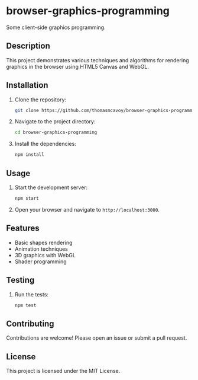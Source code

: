 # browser-graphics-programming

Some client-side graphics programming.

## Description

This project demonstrates various techniques and algorithms for rendering graphics in the browser using HTML5 Canvas and WebGL.

## Installation

1. Clone the repository:
    ```bash
    git clone https://github.com/thomasmcavoy/browser-graphics-programming.git
    ```
2. Navigate to the project directory:
    ```bash
    cd browser-graphics-programming
    ```
3. Install the dependencies:
    ```bash
    npm install
    ```

## Usage

1. Start the development server:
    ```bash
    npm start
    ```
2. Open your browser and navigate to `http://localhost:3000`.

## Features

- Basic shapes rendering
- Animation techniques
- 3D graphics with WebGL
- Shader programming

## Testing

1. Run the tests:
    ```bash
    npm test
    ```

## Contributing

Contributions are welcome! Please open an issue or submit a pull request.

## License

This project is licensed under the MIT License.
